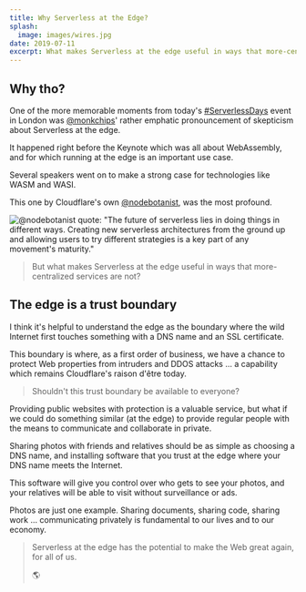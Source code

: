 ```yaml
---
title: Why Serverless at the Edge?
splash:
  image: images/wires.jpg
date: 2019-07-11
excerpt: What makes Serverless at the edge useful in ways that more-centralized cloud services are not?
---
```


## Why tho?

One of the more memorable moments from today's [#ServerlessDays](https://twitter.com/ServerlessLDN) event in London was [@monkchips](https://twitter.com/monkchips)' rather emphatic pronouncement of skepticism about Serverless at the edge.

It happened right before the Keynote which was all about WebAssembly, and for which running at the edge is an important use case.

Several speakers went on to make a strong case for technologies like WASM and WASI. 

This one by Cloudflare's own [@nodebotanist](https://twitter.com/nodebotanist), was the most profound.  

![@nodebotanist quote: "The future of serverless lies in doing things in different ways. Creating new serverless architectures from the ground up and allowing users to try different strategies is a key part of any movement's maturity."](/images/kas-quote-2.jpg)

> But what makes Serverless at the edge useful in ways that more-centralized services are not?

## The edge is a trust boundary

I think it's helpful to understand the edge as the boundary where the wild Internet first touches something with a DNS name and an SSL certificate. 

This boundary is where, as a first order of business, we have a chance to protect Web properties from intruders and DDOS attacks ... a capability which remains Cloudflare's raison d'être today.

> Shouldn't this trust boundary be available to everyone?

Providing public websites with protection is a valuable service, but what if we could do something similar (at the edge) to provide regular people with the means to communicate and collaborate in private.

Sharing photos with friends and relatives should be as simple as choosing a DNS name, and installing software that you trust at the edge where your DNS name meets the Internet. 

This software will give you control over who gets to see your photos, and your relatives will be able to visit without surveillance or ads.

Photos are just one example. Sharing documents, sharing code, sharing work ... communicating privately is fundamental to our lives and to our economy.

> Serverless at the edge has the potential to make the Web great again, for all of us.  
>
> 🌎

